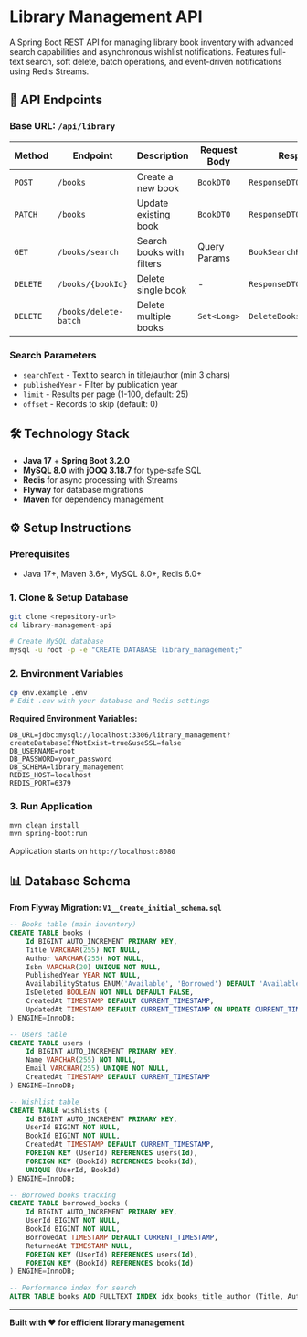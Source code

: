 # Library Management API

A Spring Boot REST API for managing library book inventory with advanced search capabilities and asynchronous wishlist notifications. Features full-text search, soft delete, batch operations, and event-driven notifications using Redis Streams.

## 📡 API Endpoints

### Base URL: `/api/library`

| Method | Endpoint | Description | Request Body | Response |
|--------|----------|-------------|--------------|----------|
| `POST` | `/books` | Create a new book | `BookDTO` | `ResponseDTO` |
| `PATCH` | `/books` | Update existing book | `BookDTO` | `ResponseDTO` |
| `GET` | `/books/search` | Search books with filters | Query Params | `BookSearchResponseDTO` |
| `DELETE` | `/books/{bookId}` | Delete single book | - | `ResponseDTO` |
| `DELETE` | `/books/delete-batch` | Delete multiple books | `Set<Long>` | `DeleteBooksResponseDTO` |

### Search Parameters
- `searchText` - Text to search in title/author (min 3 chars)
- `publishedYear` - Filter by publication year  
- `limit` - Results per page (1-100, default: 25)
- `offset` - Records to skip (default: 0)

## 🛠 Technology Stack

- **Java 17** + **Spring Boot 3.2.0**
- **MySQL 8.0** with **jOOQ 3.18.7** for type-safe SQL
- **Redis** for async processing with Streams
- **Flyway** for database migrations
- **Maven** for dependency management

## ⚙️ Setup Instructions

### Prerequisites
- Java 17+, Maven 3.6+, MySQL 8.0+, Redis 6.0+

### 1. Clone & Setup Database
```bash
git clone <repository-url>
cd library-management-api

# Create MySQL database
mysql -u root -p -e "CREATE DATABASE library_management;"
```

### 2. Environment Variables
```bash
cp env.example .env
# Edit .env with your database and Redis settings
```

**Required Environment Variables:**
```properties
DB_URL=jdbc:mysql://localhost:3306/library_management?createDatabaseIfNotExist=true&useSSL=false
DB_USERNAME=root
DB_PASSWORD=your_password
DB_SCHEMA=library_management
REDIS_HOST=localhost
REDIS_PORT=6379
```

### 3. Run Application
```bash
mvn clean install
mvn spring-boot:run
```

Application starts on `http://localhost:8080`

## 📊 Database Schema

**From Flyway Migration: `V1__Create_initial_schema.sql`**

```sql
-- Books table (main inventory)
CREATE TABLE books (
    Id BIGINT AUTO_INCREMENT PRIMARY KEY,
    Title VARCHAR(255) NOT NULL,
    Author VARCHAR(255) NOT NULL,
    Isbn VARCHAR(20) UNIQUE NOT NULL,
    PublishedYear YEAR NOT NULL,
    AvailabilityStatus ENUM('Available', 'Borrowed') DEFAULT 'Available',
    IsDeleted BOOLEAN NOT NULL DEFAULT FALSE,
    CreatedAt TIMESTAMP DEFAULT CURRENT_TIMESTAMP,
    UpdatedAt TIMESTAMP DEFAULT CURRENT_TIMESTAMP ON UPDATE CURRENT_TIMESTAMP
) ENGINE=InnoDB;

-- Users table
CREATE TABLE users (
    Id BIGINT AUTO_INCREMENT PRIMARY KEY,
    Name VARCHAR(255) NOT NULL,
    Email VARCHAR(255) UNIQUE NOT NULL,
    CreatedAt TIMESTAMP DEFAULT CURRENT_TIMESTAMP
) ENGINE=InnoDB;

-- Wishlist table
CREATE TABLE wishlists (
    Id BIGINT AUTO_INCREMENT PRIMARY KEY,
    UserId BIGINT NOT NULL,
    BookId BIGINT NOT NULL,
    CreatedAt TIMESTAMP DEFAULT CURRENT_TIMESTAMP,
    FOREIGN KEY (UserId) REFERENCES users(Id),
    FOREIGN KEY (BookId) REFERENCES books(Id),
    UNIQUE (UserId, BookId)
) ENGINE=InnoDB;

-- Borrowed books tracking
CREATE TABLE borrowed_books (
    Id BIGINT AUTO_INCREMENT PRIMARY KEY,
    UserId BIGINT NOT NULL,
    BookId BIGINT NOT NULL,
    BorrowedAt TIMESTAMP DEFAULT CURRENT_TIMESTAMP,
    ReturnedAt TIMESTAMP NULL,
    FOREIGN KEY (UserId) REFERENCES users(Id),
    FOREIGN KEY (BookId) REFERENCES books(Id)
) ENGINE=InnoDB;

-- Performance index for search
ALTER TABLE books ADD FULLTEXT INDEX idx_books_title_author (Title, Author);
```

---

**Built with ❤️ for efficient library management**